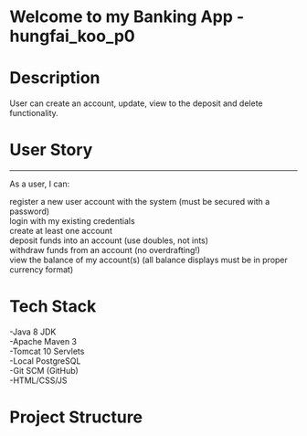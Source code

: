 # Welcome to my Banking App - hungfai_koo_p0

# Description

User can create an account, update, view  to the deposit and delete functionality. 

# User Story 
------------------------

As a user, I can:

register a new user account with the system (must be secured with a password)<br />
login with my existing credentials<br />
create at least one account<br />
deposit funds into an account (use doubles, not ints)<br />
withdraw funds from an account (no overdrafting!)<br />
view the balance of my account(s) (all balance displays must be in proper currency format)


# Tech Stack
-Java 8 JDK<br />
-Apache Maven 3<br />
-Tomcat 10 Servlets<br />
-Local PostgreSQL<br />
-Git SCM (GitHub)<br />
-HTML/CSS/JS

# Project Structure

